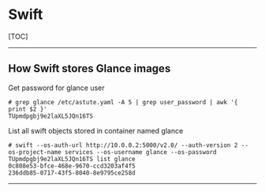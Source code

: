 # Swift

[TOC]

---

## How Swift stores Glance images

Get password for glance user
```
# grep glance /etc/astute.yaml -A 5 | grep user_password | awk '{ print $2 }'
TUpmdpgbj9e2laXL5JQn16TS
```

List all swift objects stored in container named glance
```
# swift --os-auth-url http://10.0.0.2:5000/v2.0/ --auth-version 2 --os-project-name services --os-username glance --os-password TUpmdpgbj9e2laXL5JQn16TS list glance
0c808e53-bfce-468e-9670-ccd3203af4f5
236ddb85-0717-43f5-8040-8e9795ce258d
```

---
